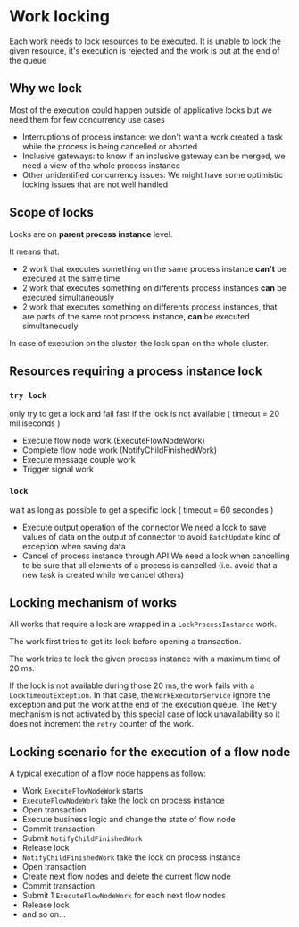 # Work locking

Each work needs to lock resources to be executed.
It is unable to lock the given resource, it's execution is rejected and the work is put at the end of the queue

## Why we lock

Most of the execution could happen outside of applicative locks but we need them for few concurrency use cases

* Interruptions of process instance: we don't want a work created a task while the process is being cancelled or aborted
* Inclusive gateways: to know if an inclusive gateway can be merged, we need a view of the whole process instance
* Other unidentified concurrency issues: We might have some optimistic locking issues that are not well handled

## Scope of locks

Locks are on **parent process instance** level. 

It means that:
* 2 work that executes something on the same process instance **can't** be executed at the same time
* 2 work that executes something on differents process instances **can** be executed simultaneously
* 2 work that executes something on differents process instances, that are parts of the same root process instance, **can** be executed simultaneously

In case of execution on the cluster, the lock span on the whole cluster.

## Resources requiring a process instance lock

### `try lock`

only try to get a lock and fail fast if the lock is not available ( timeout = 20 milliseconds )

* Execute flow node work (ExecuteFlowNodeWork)
* Complete flow node work (NotifyChildFinishedWork)
* Execute message couple work
* Trigger signal work

### `lock`

wait as long as possible to get a specific lock ( timeout = 60 secondes )

* Execute output operation of the connector
   We need a lock to save values of data on the output of connector to avoid `BatchUpdate` kind of exception when saving data
* Cancel of process instance through API
   We need a lock when cancelling to be sure that all elements of a process is cancelled (i.e. avoid that a new task is created while we cancel others)

## Locking mechanism of works

All works that require a lock are wrapped in a `LockProcessInstance` work.

The work first tries to get its lock before opening a transaction.

The work tries to lock the given process instance with a maximum time of 20 ms.

If the lock is not available during those 20 ms, the work fails with a `LockTimeoutException`. In that case, the `WorkExecutorService` ignore the exception and put the work at the end of the execution queue. The Retry mechanism is not activated by this special case of lock unavailability so it does not increment the `retry` counter of the work.


## Locking scenario for the execution of a flow node

A typical execution of a flow node happens as follow:

* Work `ExecuteFlowNodeWork` starts
* `ExecuteFlowNodeWork` take the lock on process instance
* Open transaction
* Execute business logic and change the state of flow node
* Commit transaction
* Submit `NotifyChildFinishedWork`
* Release lock
* `NotifyChildFinishedWork` take the lock on process instance
* Open transaction
* Create next flow nodes and delete the current flow node
* Commit transaction
* Submit 1 `ExecuteFlowNodeWork` for each next flow nodes
* Release lock
* and so on...





